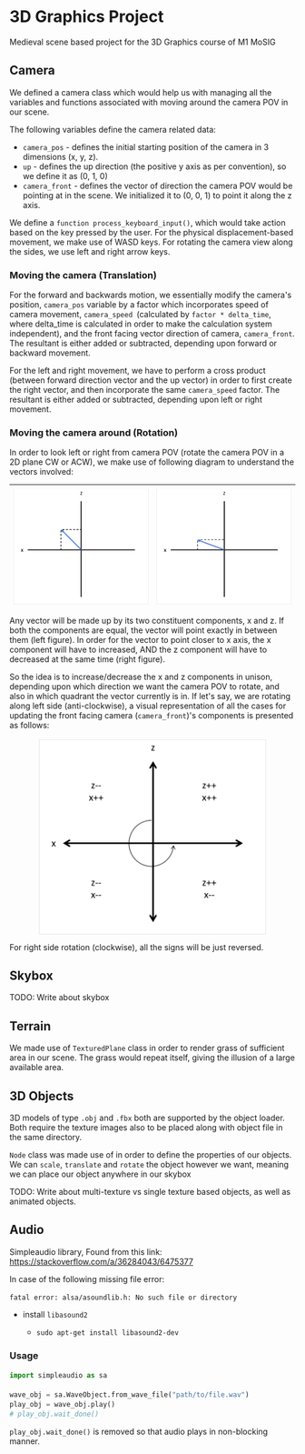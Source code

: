 # 3D Graphics Project
Medieval scene based project for the 3D Graphics course of M1 MoSIG

## Camera

We defined a camera class which would help us with managing all the variables and functions associated with moving around the camera POV in our scene.

The following variables define the camera related data:

* `camera_pos` - defines the initial starting position of the camera in 3 dimensions (x, y, z).
* `up` - defines the up direction (the positive y axis as per convention), so we define it as (0, 1, 0)
* `camera_front` - defines the vector of direction the camera POV would be pointing at in the scene. We initialized it to (0, 0, 1) to point it along the z axis.

We define a `function process_keyboard_input()`, which would take action based on the key pressed by the user. For the physical displacement-based movement, we make use of WASD keys. For rotating the camera view along the sides, we use left and right arrow keys.

### Moving the camera (Translation)

For the forward and backwards motion, we essentially modify the camera's position, `camera_pos` variable by a factor which incorporates speed of camera movement, `camera_speed `(calculated by `factor * delta_time`, where delta_time is calculated in order to make the calculation system independent), and the front facing vector direction of camera, `camera_front`. The resultant is either added or subtracted, depending upon forward or backward movement.

For the left and right movement, we have to perform a cross product (between forward direction vector and the up vector) in order to first create the right vector, and then incorporate the same `camera_speed` factor. The resultant is either added or subtracted, depending upon left or right movement.

### Moving the camera around (Rotation)

In order to look left or right from camera POV (rotate the camera POV in a 2D plane CW or ACW), we make use of following diagram to understand the vectors involved:

| <img width="400" alt="rotation1" src="./img/rotation_vector.png"> | <img width="400" alt="rotation2" src="./img/rotation_vector2.png"> |
|:-:|:-:|

Any vector will be made up by its two constituent components, x and z. If both the components are equal, the vector will point exactly in between them (left figure). In order for the vector to point closer to x axis, the x component will have to increased, AND the z component will have to decreased at the same time (right figure).

So the idea is to increase/decrease the x and z components in unison, depending upon which direction we want the camera POV to rotate, and also in which quadrant the vector currently is in. If let's say, we are rotating along left side (anti-clockwise), a visual representation of all the cases for updating the front facing camera (`camera_front`)'s components is presented as follows:

<p align="center">
<img width="400" alt="rotation-sign-update" src="./img/rotation_sign_update.png" align=center>
</p>

For right side rotation (clockwise), all the signs will be just reversed.

## Skybox
TODO: Write about skybox

## Terrain

We made use of `TexturedPlane` class in order to render grass of sufficient area in our scene. The grass would repeat itself, giving the illusion of a large available area.

## 3D Objects

3D models of type `.obj` and `.fbx` both are supported by the object loader. Both require the texture images also to be placed along with object file in the same directory.

`Node` class was made use of in order to define the properties of our objects. We can `scale`, `translate` and `rotate` the object however we want, meaning we can place our object anywhere in our skybox

TODO: Write about multi-texture vs single texture based objects, as well as animated objects.

## Audio

Simpleaudio library,
Found from this link: https://stackoverflow.com/a/36284043/6475377

In case of the following missing file error:

`fatal error: alsa/asoundlib.h: No such file or directory`

* install `libasound2`

    * `sudo apt-get install libasound2-dev`

### Usage

```py
import simpleaudio as sa

wave_obj = sa.WaveObject.from_wave_file("path/to/file.wav")
play_obj = wave_obj.play()
# play_obj.wait_done()
```
`play_obj.wait_done()` is removed so that audio plays in non-blocking manner.


